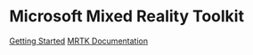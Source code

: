 # Microsoft Mixed Reality Toolkit

[Getting Started](https://docs.microsoft.com/windows/mixed-reality/develop/unity/mrtk-getting-started)
[MRTK Documentation](https://aka.ms/mrtk3)
